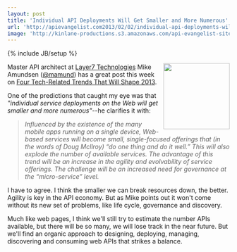 ```yaml
---
layout: post
title: 'Individual API Deployments Will Get Smaller and More Numerous'
url: 'http://apievangelist.com2013/02/02/individual-api-deployments-will-get-smaller-and-more-numerous/'
image: 'http://kinlane-productions.s3.amazonaws.com/api-evangelist-site/blog/Mike-Amundsen.jpg'
---
```

{% include JB/setup %}
<p>
     <a href="https://twitter.com/mamund" target="_blank"><img src="https://s3.amazonaws.com/kinlane-productions/api-evangelist/mike-amundsen/Mike-Amundsen.jpg"  width="150" align="right" /></a>
</p>
<p>
     Master API architect at <a title="Layer7 Technologies" href="http://www.layer7tech.com/">Layer7 Technologies</a> Mike Amundsen (<a href="https://twitter.com/mamund" target="_blank">@mamund</a>) has a great post this week on <a href="http://www.layer7tech.com/blogs/index.php/four-tech-related-trends-that-will-shape-2013/" target="_blank">Four Tech-Related Trends That Will Shape 2013</a>.
</p>
<p>
     One of the predictions that caught my eye was that <em>"individual service deployments on the Web will get smaller and more numerous"</em>--he clarifies it with:
</p>
<blockquote>
     <em>Influenced by the existence of the many mobile apps running on a single device, Web-based services will become small, single-focused offerings that (in the words of Doug Mcllroy) “do one thing and do it well.” This will also explode the number of available services. The advantage of this trend will be an increase in the agility and evolvability of service offerings. The challenge will be an increased need for governance at the “micro-service” level.</em>
</blockquote>
<p>
     I have to agree. I think the smaller we can break resources down, the better. Agility is key in the API economy. But as Mike points out it won't come without its new set of problems, like life cycle, governance and discovery.
</p>
<p>
     Much like web pages, I think we'll still try to estimate the number APIs available, but there will be so many, we will lose track in the near future. But we'll find an organic approach to designing, deploying, managing, discovering and consuming web APIs that strikes a balance.
</p>
